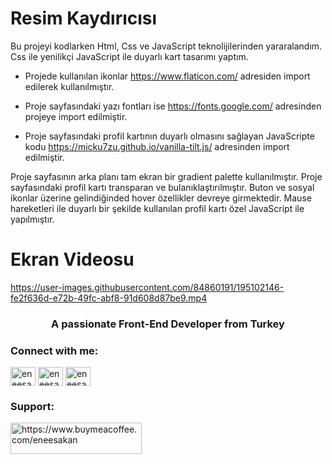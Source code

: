 # Resim Kaydırıcısı

Bu projeyi kodlarken Html, Css ve JavaScript teknolijilerinden yararalandım. Css ile yenilikçi JavaScript ile duyarlı kart tasarımı yaptım.

- Projede kullanılan ikonlar https://www.flaticon.com/ adresiden import edilerek kullanılmıştır.

- Proje sayfasındaki yazı fontları ise https://fonts.google.com/ adresinden projeye import edilmiştir.

- Proje sayfasındaki profil kartının duyarlı olmasını sağlayan JavaScripte kodu https://micku7zu.github.io/vanilla-tilt.js/ adresinden import edilmiştir.

Proje sayfasının arka planı tam ekran bir gradient palette kullanılmıştır. Proje sayfasındaki  profil kartı transparan ve bulanıklaştırılmıştır. Buton ve sosyal ikonlar üzerine gelindiğinded hover özellikler devreye girmektedir. Mause hareketleri ile duyarlı bir şekilde kullanılan profil kartı özel JavaScript ile yapılmıştır.

# Ekran Videosu

https://user-images.githubusercontent.com/84860191/195102146-fe2f636d-e72b-49fc-abf8-91d608d87be9.mp4


<h3 align="center">A passionate Front-End Developer from Turkey</h3>

<h3 align="left">Connect with me:</h3>
<p align="left">
<a href="https://twitter.com/eneesakan" target="blank"><img align="center" src="https://raw.githubusercontent.com/rahuldkjain/github-profile-readme-generator/master/src/images/icons/Social/twitter.svg" alt="eneesakan" height="30" width="40" /></a>
<a href="https://linkedin.com/in/eneesakan" target="blank"><img align="center" src="https://raw.githubusercontent.com/rahuldkjain/github-profile-readme-generator/master/src/images/icons/Social/linked-in-alt.svg" alt="eneesakan" height="30" width="40" /></a>
<a href="https://instagram.com/eneesakan" target="blank"><img align="center" src="https://raw.githubusercontent.com/rahuldkjain/github-profile-readme-generator/master/src/images/icons/Social/instagram.svg" alt="eneesakan" height="30" width="40" /></a>
</p>

<h3 align="left">Support:</h3>
<p><a href="https://www.buymeacoffee.com/https://www.buymeacoffee.com/eneesakan"> <img align="left" src="https://cdn.buymeacoffee.com/buttons/v2/default-yellow.png" height="50" width="210" alt="https://www.buymeacoffee.com/eneesakan" /></a></p><br><br>

